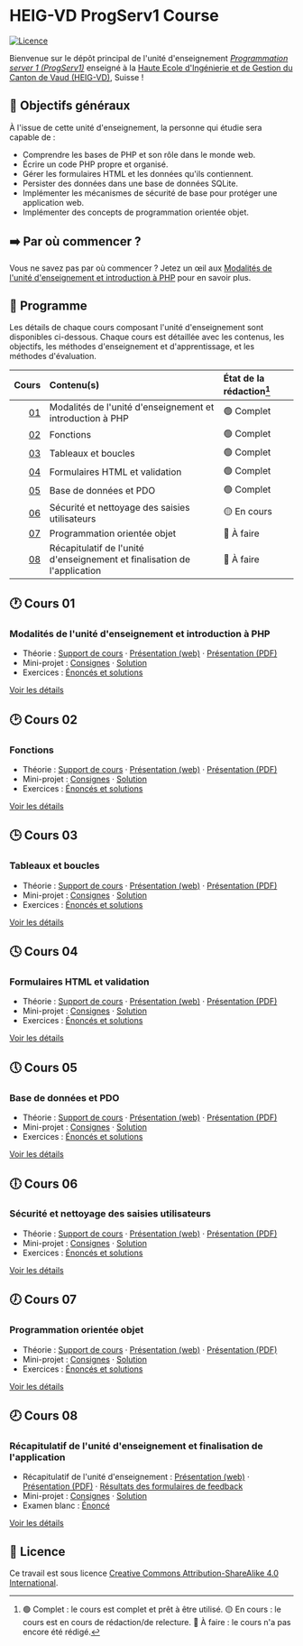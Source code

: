 # HEIG-VD ProgServ1 Course

[![Licence](https://img.shields.io/github/license/heig-vd-progserv1-course/heig-vd-progserv1-course)](./LICENSE.md)

Bienvenue sur le dépôt principal de l'unité d'enseignement
[_Programmation server 1 (ProgServ1)_](https://gaps.heig-vd.ch/consultation/fiches/uv/uv.php?id=7307)
enseigné à la
[Haute Ecole d'Ingénierie et de Gestion du Canton de Vaud (HEIG-VD)](https://heig-vd.ch),
Suisse !

## 🎯 Objectifs généraux

À l'issue de cette unité d'enseignement, la personne qui étudie sera capable de
:

- Comprendre les bases de PHP et son rôle dans le monde web.
- Écrire un code PHP propre et organisé.
- Gérer les formulaires HTML et les données qu'ils contiennent.
- Persister des données dans une base de données SQLite.
- Implémenter les mécanismes de sécurité de base pour protéger une application
  web.
- Implémenter des concepts de programmation orientée objet.

## ➡️ Par où commencer ?

Vous ne savez pas par où commencer ? Jetez un œil aux
[Modalités de l'unité d'enseignement et introduction à PHP](#modalités-de-lunité-denseignement-et-introduction-à-php)
pour en savoir plus.

## 📅 Programme

Les détails de chaque cours composant l'unité d'enseignement sont disponibles
ci-dessous. Chaque cours est détaillée avec les contenus, les objectifs, les
méthodes d'enseignement et d'apprentissage, et les méthodes d'évaluation.

|            Cours | Contenu(s)                                                               | État de la rédaction[^etat-de-la-redaction] |
| ---------------: | :----------------------------------------------------------------------- | :------------------------------------------ |
| [01](#-cours-01) | Modalités de l'unité d'enseignement et introduction à PHP                | 🟢 Complet                                  |
| [02](#-cours-02) | Fonctions                                                                | 🟢 Complet                                  |
| [03](#-cours-03) | Tableaux et boucles                                                      | 🟢 Complet                                  |
| [04](#-cours-04) | Formulaires HTML et validation                                           | 🟢 Complet                                  |
| [05](#-cours-05) | Base de données et PDO                                                   | 🟢 Complet                                  |
| [06](#-cours-06) | Sécurité et nettoyage des saisies utilisateurs                           | 🟡 En cours                                 |
| [07](#-cours-07) | Programmation orientée objet                                             | 🔴 À faire                                  |
| [08](#-cours-08) | Récapitulatif de l'unité d'enseignement et finalisation de l'application | 🔴 À faire                                  |

## 🕐 Cours 01

### Modalités de l'unité d'enseignement et introduction à PHP

- Théorie :
  [Support de cours](./01-modalites-de-lunite-denseignement-et-introduction-a-php/01-theorie/README.md)
  ·
  [Présentation (web)](https://heig-vd-progserv1-course.github.io/heig-vd-progserv1-course/01-modalites-de-lunite-denseignement-et-introduction-a-php/01-theorie/index.html)
  ·
  [Présentation (PDF)](https://heig-vd-progserv1-course.github.io/heig-vd-progserv1-course/01-modalites-de-lunite-denseignement-et-introduction-a-php/01-theorie/01-modalites-de-lunite-denseignement-et-introduction-a-php-presentation.pdf)
- Mini-projet :
  [Consignes](./01-modalites-de-lunite-denseignement-et-introduction-a-php/02-mini-project/README.md)
  ·
  [Solution](./01-modalites-de-lunite-denseignement-et-introduction-a-php/02-mini-project/solution/)
- Exercices :
  [Énoncés et solutions](./01-modalites-de-lunite-denseignement-et-introduction-a-php/03-exercices/README.md)

[Voir les détails](./01-modalites-de-lunite-denseignement-et-introduction-a-php/)

## 🕑 Cours 02

### Fonctions

- Théorie : [Support de cours](./02-fonctions/01-theorie/README.md) ·
  [Présentation (web)](https://heig-vd-progserv1-course.github.io/heig-vd-progserv1-course/02-fonctions/01-theorie/index.html)
  ·
  [Présentation (PDF)](https://heig-vd-progserv1-course.github.io/heig-vd-progserv1-course/02-fonctions/01-theorie/02-fonctions-presentation.pdf)
- Mini-projet : [Consignes](./02-fonctions/02-mini-project/README.md) ·
  [Solution](./02-fonctions/02-mini-project/solution/)
- Exercices : [Énoncés et solutions](./02-fonctions/03-exercices/README.md)

[Voir les détails](./02-fonctions/)

## 🕒 Cours 03

### Tableaux et boucles

- Théorie : [Support de cours](./03-tableaux-et-boucles/01-theorie/README.md) ·
  [Présentation (web)](https://heig-vd-progserv1-course.github.io/heig-vd-progserv1-course/03-tableaux-et-boucles/01-theorie/index.html)
  ·
  [Présentation (PDF)](https://heig-vd-progserv1-course.github.io/heig-vd-progserv1-course/03-tableaux-et-boucles/01-theorie/03-tableaux-et-boucles-presentation.pdf)
- Mini-projet : [Consignes](./03-tableaux-et-boucles/02-mini-project/README.md)
  · [Solution](./03-tableaux-et-boucles/02-mini-project/solution/)
- Exercices :
  [Énoncés et solutions](./03-tableaux-et-boucles/03-exercices/README.md)

[Voir les détails](./03-tableaux-et-boucles/)

## 🕓 Cours 04

### Formulaires HTML et validation

- Théorie :
  [Support de cours](./04-formulaires-html-et-validation/01-theorie/README.md) ·
  [Présentation (web)](https://heig-vd-progserv1-course.github.io/heig-vd-progserv1-course/04-formulaires-html-et-validation/01-theorie/index.html)
  ·
  [Présentation (PDF)](https://heig-vd-progserv1-course.github.io/heig-vd-progserv1-course/04-formulaires-html-et-validation/01-theorie/04-formulaires-html-et-validation-presentation.pdf)
- Mini-projet :
  [Consignes](./04-formulaires-html-et-validation/02-mini-project/README.md) ·
  [Solution](./04-formulaires-html-et-validation/02-mini-project/solution/)
- Exercices :
  [Énoncés et solutions](./04-formulaires-html-et-validation/03-exercices/README.md)

[Voir les détails](./04-formulaires-html-et-validation/)

## 🕔 Cours 05

### Base de données et PDO

- Théorie : [Support de cours](./05-base-de-donnees-et-pdo/01-theorie/README.md)
  ·
  [Présentation (web)](https://heig-vd-progserv1-course.github.io/heig-vd-progserv1-course/05-base-de-donnees-et-pdo/01-theorie/index.html)
  ·
  [Présentation (PDF)](https://heig-vd-progserv1-course.github.io/heig-vd-progserv1-course/05-base-de-donnees-et-pdo/01-theorie/05-base-de-donnees-et-pdo-presentation.pdf)
- Mini-projet :
  [Consignes](./05-base-de-donnees-et-pdo/02-mini-project/README.md) ·
  [Solution](./05-base-de-donnees-et-pdo/02-mini-project/solution/)
- Exercices :
  [Énoncés et solutions](./05-base-de-donnees-et-pdo/03-exercices/README.md)

[Voir les détails](./05-base-de-donnees-et-pdo/)

## 🕕 Cours 06

### Sécurité et nettoyage des saisies utilisateurs

- Théorie :
  [Support de cours](./06-securite-et-nettoyage-des-saisies-utilisateurs/01-theorie/README.md)
  ·
  [Présentation (web)](https://heig-vd-progserv1-course.github.io/heig-vd-progserv1-course/07-programmation-orientee-objet/01-theorie/index.html)
  ·
  [Présentation (PDF)](https://heig-vd-progserv1-course.github.io/heig-vd-progserv1-course/07-programmation-orientee-objet/01-theorie/07-programmation-orientee-objet-presentation.pdf)
- Mini-projet :
  [Consignes](./06-securite-et-nettoyage-des-saisies-utilisateurs/02-mini-project/README.md)
  ·
  [Solution](./06-securite-et-nettoyage-des-saisies-utilisateurs/02-mini-project/solution/)
- Exercices :
  [Énoncés et solutions](./06-securite-et-nettoyage-des-saisies-utilisateurs/03-exercices/README.md)

[Voir les détails](./06-securite-et-nettoyage-des-saisies-utilisateurs/)

## 🕖 Cours 07

### Programmation orientée objet

- Théorie :
  [Support de cours](./07-programmation-orientee-objet/01-theorie/README.md) ·
  [Présentation (web)](https://heig-vd-progserv1-course.github.io/heig-vd-progserv1-course/07-programmation-orientee-objet/01-theorie/index.html)
  ·
  [Présentation (PDF)](https://heig-vd-progserv1-course.github.io/heig-vd-progserv1-course/07-programmation-orientee-objet/01-theorie/07-programmation-orientee-objet-presentation.pdf)
- Mini-projet :
  [Consignes](./07-programmation-orientee-objet/02-mini-project/README.md) ·
  [Solution](./07-programmation-orientee-objet/02-mini-project/solution/)
- Exercices :
  [Énoncés et solutions](./07-programmation-orientee-objet/03-exercices/README.md)

[Voir les détails](./07-programmation-orientee-objet/)

## 🕗 Cours 08

### Récapitulatif de l'unité d'enseignement et finalisation de l'application

- Récapitulatif de l'unité d'enseignement :
  [Présentation (web)](https://heig-vd-progserv1-course.github.io/heig-vd-progserv1-course/08-recapitulatif-de-lunite-denseignement-et-finalisation-de-lapplication/01-theorie/index.html)
  ·
  [Présentation (PDF)](https://heig-vd-progserv1-course.github.io/heig-vd-progserv1-course/08-recapitulatif-de-lunite-denseignement-et-finalisation-de-lapplication/01-theorie/08-recapitulatif-de-lunite-denseignement-et-finalisation-de-lapplication-presentation.pdf)
  ·
  [Résultats des formulaires de feedback](./08-recapitulatif-de-lunite-denseignement-et-finalisation-de-lapplication/01-recapitulatif-de-lunite-denseignement/)
- Mini-projet :
  [Consignes](./08-recapitulatif-de-lunite-denseignement-et-finalisation-de-lapplication/02-mini-project/README.md)
  ·
  [Solution](./08-recapitulatif-de-lunite-denseignement-et-finalisation-de-lapplication/02-mini-project/solution/)
- Examen blanc :
  [Énoncé](./08-recapitulatif-de-lunite-denseignement-et-finalisation-de-lapplication/03-examen-blanc/README.md)

[Voir les détails](./08-recapitulatif-de-lunite-denseignement-et-finalisation-de-lapplication/)

## 📜 Licence

Ce travail est sous licence
[Creative Commons Attribution-ShareAlike 4.0 International](./LICENSE.md).

[^etat-de-la-redaction]:
    🟢 Complet : le cours est complet et prêt à être utilisé. 🟡 En cours : le
    cours est en cours de rédaction/de relecture. 🔴 À faire : le cours n'a pas
    encore été rédigé.
